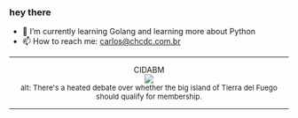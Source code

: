### hey there 

- :seedling: I’m currently learning Golang and learning more about Python
- :mailbox: How to reach me: carlos@chcdc.com.br


---


<!-- xkcd -->
<p align="center">CIDABM</br><img src=https://imgs.xkcd.com/comics/cidabm.png></br><font size =2>alt: There's a heated debate over whether the big island of Tierra del Fuego should qualify for membership.</br></font></p></table></p> 


<!-- xkcd -->
---
